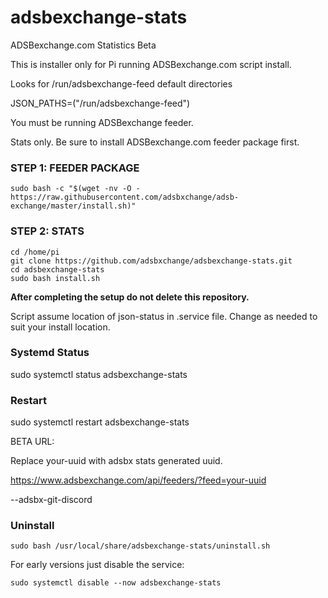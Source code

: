 # adsbexchange-stats
ADSBexchange.com Statistics Beta

This is installer only for Pi running ADSBexchange.com script install.

Looks for /run/adsbexchange-feed default directories

JSON_PATHS=("/run/adsbexchange-feed")

You must be running ADSBexchange feeder.

Stats only.  Be sure to install ADSBexchange.com feeder package first.

### STEP 1: FEEDER PACKAGE

```
sudo bash -c "$(wget -nv -O - https://raw.githubusercontent.com/adsbxchange/adsb-exchange/master/install.sh)"
```

### STEP 2: STATS

    cd /home/pi
    git clone https://github.com/adsbxchange/adsbexchange-stats.git
    cd adsbexchange-stats
    sudo bash install.sh

    
**After completing the setup do not delete this repository.**

Script assume location of json-status in .service file.  Change as needed to suit your install location.

### Systemd Status
sudo systemctl status adsbexchange-stats


### Restart
sudo systemctl restart adsbexchange-stats

BETA URL:

Replace your-uuid with adsbx stats generated uuid.

https://www.adsbexchange.com/api/feeders/?feed=your-uuid

--adsbx-git-discord

### Uninstall

```
sudo bash /usr/local/share/adsbexchange-stats/uninstall.sh
```

For early versions just disable the service:
```
sudo systemctl disable --now adsbexchange-stats
```
